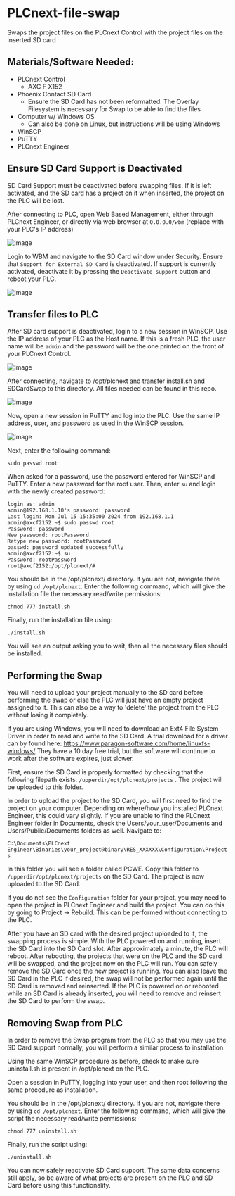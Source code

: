 # PLCnext-file-swap
Swaps the project files on the PLCnext Control with the project files on the inserted SD card

<h2> Materials/Software Needed: </h2>

* PLCnext Control
    * AXC F X152
* Phoenix Contact SD Card
    * Ensure the SD Card has not been reformatted. The Overlay Filesystem is necessary for Swap to be able to find the files
* Computer w/ Windows OS
    * Can also be done on Linux, but instructions will be using Windows
* WinSCP
* PuTTY
* PLCnext Engineer

<h2> Ensure SD Card Support is Deactivated </h2>

SD Card Support must be deactivated before swapping files. If it is left activated, and the SD card has a project on it when inserted, the project on the PLC will be lost. 

After connecting to PLC, open Web Based Management, either through PLCnext Engineer, or directly via web browser at `0.0.0.0/wbm` (replace with your PLC's IP address)

![image](https://github.com/user-attachments/assets/bea298c2-8b29-42d8-8612-8c14b7140654)

Login to WBM and navigate to the SD Card window under Security. Ensure that `Support for External SD Card` is deactivated. If support is currently activated, deactivate it by pressing the `Deactivate support` button and reboot your PLC.

![image](https://github.com/user-attachments/assets/21671b69-acf0-4a29-b263-6aa7769143c9)

<h2> Transfer files to PLC </h2>

After SD card support is deactivated, login to a new session in WinSCP. Use the IP address of your PLC as the Host name. If this is a fresh PLC, the user name will be `admin` and the password will be the one printed on the front of your PLCnext Control.

![image](https://github.com/user-attachments/assets/d2109d19-b523-492a-afb6-c2f1072121fc)

After connecting, navigate to /opt/plcnext and transfer install.sh and SDCardSwap to this directory. All files needed can be found in this repo.

![image](https://github.com/user-attachments/assets/286c876f-643f-478e-b7d9-0d7ed2e03d84)

Now, open a new session in PuTTY and log into the PLC. Use the same IP address, user, and password as used in the WinSCP session.

![image](https://github.com/user-attachments/assets/82967f32-0015-45bf-8253-ea8998067dca)

Next, enter the following command:
```
sudo passwd root
```
When asked for a password, use the password entered for WinSCP and PuTTY. Enter a new password for the root user. Then, enter `su` and login with the newly created password:
```
login as: admin
admin@192.168.1.10's password: password
Last login: Mon Jul 15 15:35:00 2024 from 192.168.1.1
admin@axcf2152:~$ sudo passwd root
Password: password
New password: rootPassword
Retype new password: rootPassword
passwd: password updated successfully
admin@axcf2152:~$ su
Password: rootPassword
root@axcf2152:/opt/plcnext/#
```

You should be in the /opt/plcnext/ directory. If you are not, navigate there by using `cd /opt/plcnext`. Enter the following command, which will give the installation file the necessary read/write permissions:
```
chmod 777 install.sh
```

Finally, run the installation file using:
```
./install.sh
```

You will see an output asking you to wait, then all the necessary files should be installed.

<h2> Performing the Swap </h2>

You will need to upload your project manually to the SD card before performing the swap or else the PLC will just have an empty project assigned to it. This can also be a way to 'delete' the project from the PLC without losing it completely.

If you are using Windows, you will need to download an Ext4 File System Driver in order to read and write to the SD Card. A trial download for a driver can by found here: https://www.paragon-software.com/home/linuxfs-windows/ They have a 10 day free trial, but the software will continue to work after the software expires, just slower. 

First, ensure the SD Card is properly formatted by checking that the following filepath exists: `/upperdir/opt/plcnext/projects` . The project will be uploaded to this folder.

In order to upload the project to the SD Card, you will first need to find the project on your computer. Depending on where/how you installed PLCnext Engineer, this could vary slightly. If you are unable to find the PLCnext Engineer folder in Documents, check the Users/your_user/Documents and Users/Public/Documents folders as well. Navigate to:

`C:\Documents\PLCnext Engineer\Binaries\your_project@binary\RES_XXXXXX\Configuration\Projects` 

In this folder you will see a folder called PCWE. Copy this folder to `/upperdir/opt/plcnext/projects` on the SD Card. The project is now uploaded to the SD Card.

If you do not see the `Configuration` folder for your project, you may need to open the project in PLCnext Engineer and build the project. You can do this by going to Project -> Rebuild. This can be performed without connecting to the PLC.

After you have an SD card with the desired project uploaded to it, the swapping process is simple. With the PLC powered on and running, insert the SD Card into the SD Card slot. After approximately a minute, the PLC will reboot. After rebooting, the projects that were on the PLC and the SD card will be swapped, and the project now on the PLC will run. You can safely remove the SD Card once the new project is running. You can also leave the SD Card in the PLC if desired, the swap will not be performed again until the SD Card is removed and reinserted. If the PLC is powered on or rebooted while an SD Card is already inserted, you will need to remove and reinsert the SD Card to perform the swap.

<h2> Removing Swap from PLC </h2>

In order to remove the Swap program from the PLC so that you may use the SD Card support normally, you will perform a similar process to installation. 

Using the same WinSCP procedure as before, check to make sure uninstall.sh is present in /opt/plcnext on the PLC. 

Open a session in PuTTY, logging into your user, and then root following the same procedure as installation.

You should be in the /opt/plcnext/ directory. If you are not, navigate there by using `cd /opt/plcnext`. Enter the following command, which will give the script the necessary read/write permissions:
```
chmod 777 uninstall.sh
```

Finally, run the script using:
```
./uninstall.sh
```

You can now safely reactivate SD Card support. The same data concerns still apply, so be aware of what projects are present on the PLC and SD Card before using this functionality.
